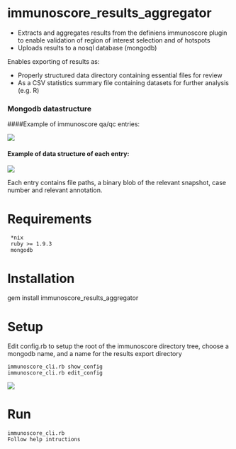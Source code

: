 immunoscore_results_aggregator
===========================


- Extracts and aggregates results from the definiens immunoscore plugin to enable validation of region of interest selection and of hotspots
- Uploads results to a nosql database (mongodb)

Enables exporting of results as:

- Properly structured data directory containing essential files for review 
- As a CSV statistics summary file containing datasets for further analysis (e.g. R)


### Mongodb datastructure

####Example of immunoscore qa/qc entries: 

<img src='https://notationalvelocity.s3.amazonaws.com/1-2014-09-24-11-05-11--0700.png?AWSAccessKeyId=AKIAIHNTWDGBIXEE6HEA&Signature=pXx5128pctDb72XDfTru2QcNCCU%3D&Expires=2042733911' width=' ' height=' '>  </img>


#### Example of data structure of each entry:

<img src='https://notationalvelocity.s3.amazonaws.com/3-2014-09-24-11-14-16--0700.png?AWSAccessKeyId=AKIAIHNTWDGBIXEE6HEA&Signature=DqQgv7WcgCbtjzh0g51dEUx75y8%3D&Expires=2042734457' width=' ' height=' '>  </img>

Each entry contains file paths, a binary blob of the relevant snapshot, case number and relevant annotation. 


Requirements
===========
     *nix
     ruby >= 1.9.3
     mongodb

Installation
=========
gem install immunoscore_results_aggregator


Setup
=====

Edit config.rb to setup the root of the immunoscore directory tree, choose a mongodb name,  and a name for the results export directory
    
    immunoscore_cli.rb show_config
    immunoscore_cli.rb edit_config

<img src='https://notationalvelocity.s3.amazonaws.com/4-2014-09-24-12-02-23--0700.png?AWSAccessKeyId=AKIAIHNTWDGBIXEE6HEA&Signature=R8oDkvDRMRCMZ5hgRFxNQ5pykTI%3D&Expires=2042737344' width=' ' height=' '>  </img>

Run
====

    immunoscore_cli.rb
    Follow help intructions

